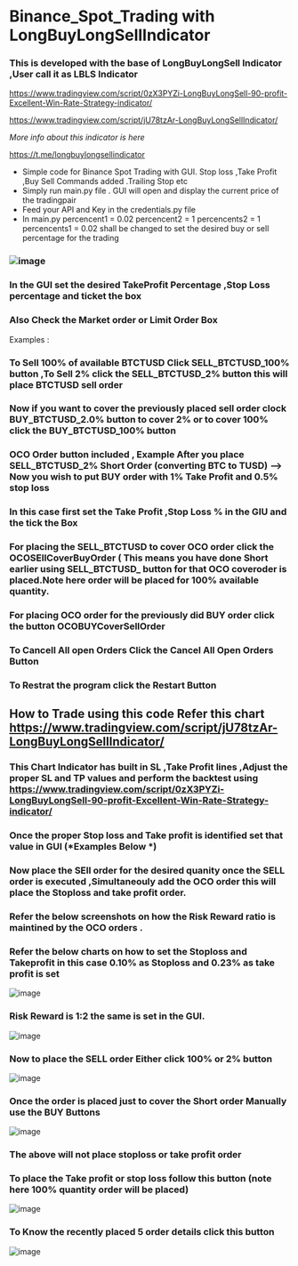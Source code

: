 # Binance_Spot_Trading with LongBuyLongSellIndicator
### This is developed with the base of LongBuyLongSell Indicator ,User call it as LBLS Indicator 
https://www.tradingview.com/script/0zX3PYZi-LongBuyLongSell-90-profit-Excellent-Win-Rate-Strategy-indicator/

https://www.tradingview.com/script/jU78tzAr-LongBuyLongSellIndicator/

_More info about this indicator is here_ 

https://t.me/longbuylongsellindicator

- Simple code for Binance Spot Trading with GUI. Stop loss ,Take Profit ,Buy Sell Commands added .Trailing Stop etc
- Simply run main.py file . GUI will open and display the current price of the tradingpair 
- Feed your API and Key in the credentials.py file
- In main.py percencent1 = 0.02 percencent2 = 1  percencents2 = 1 percencents1 = 0.02  shall be changed to set the desired buy or sell percentage for the trading
### ![image](https://github.com/programjio/Binance_Spot_Trading/assets/56245199/8847a34e-23a5-4f61-88f9-c85b99f066d9)
### In the GUI set the desired TakeProfit Percentage ,Stop Loss percentage and ticket the box 
### Also Check the Market order or Limit Order Box 
Examples :
### To Sell 100% of available BTCTUSD Click SELL_BTCTUSD_100% button ,To Sell 2% click the SELL_BTCTUSD_2% button this will place BTCTUSD sell order
### Now if you want to cover the previously placed sell order clock BUY_BTCTUSD_2.0% button to cover 2% or to cover 100% click the BUY_BTCTUSD_100% button
### OCO Order button included , Example After you place SELL_BTCTUSD_2% Short Order (converting BTC to TUSD) --> Now you wish to put BUY order with 1% Take Profit and 0.5% stop loss 
### In this case first set the Take Profit ,Stop Loss % in the GIU and the tick the Box 
### For placing the SELL_BTCTUSD to cover OCO order click the OCOSEllCoverBuyOrder ( This means you have done Short earlier using SELL_BTCTUSD_ button for that OCO coveroder is placed.Note here order will be placed for 100% available quantity.
### For placing OCO order for the previously did BUY order click the button OCOBUYCoverSellOrder
### To Cancell All open Orders Click the Cancel All Open Orders Button
### To Restrat the program click the Restart Button
## How to Trade using this code Refer this chart https://www.tradingview.com/script/jU78tzAr-LongBuyLongSellIndicator/
### This Chart Indicator has built in SL ,Take Profit lines ,Adjust the proper SL and TP values and perform the backtest using https://www.tradingview.com/script/0zX3PYZi-LongBuyLongSell-90-profit-Excellent-Win-Rate-Strategy-indicator/
### Once the proper Stop loss and Take profit is identified set that value in GUI (*Examples Below *)
### Now place the SEll order for the desired quanity once the SELL order is executed ,Simultaneouly add the OCO order this will place the Stoploss and take profit order.
### Refer the below screenshots on how the Risk Reward ratio is maintined by the OCO orders .

### Refer the below charts on how to set the Stoploss and Takeprofit in this case 0.10% as Stoploss and 0.23% as take profit is set
![image](https://github.com/programjio/Binance_Spot_Trading/assets/56245199/f5565fe4-f598-48ca-9bc1-be3ddaa610b0)
### Risk Reward is 1:2 the same is set in the GUI.
![image](https://github.com/programjio/Binance_Spot_Trading/assets/56245199/d937fa7f-e5b0-4c42-bbc6-1af7b84ed9bb)
### Now to place the SELL order Either click 100% or 2% button
![image](https://github.com/programjio/Binance_Spot_Trading/assets/56245199/d2960ef2-815d-4438-8077-5e9fdc7517ab)

### Once the order is placed just to cover the Short order Manually use the BUY Buttons
![image](https://github.com/programjio/Binance_Spot_Trading/assets/56245199/7860ca99-bd69-40e1-8fd0-3f51fed1348d)

### The above will not place stoploss or take profit order
### To place the Take profit or stop loss follow this button (note here 100% quantity order will be placed)
![image](https://github.com/programjio/Binance_Spot_Trading/assets/56245199/eacaaae5-c404-4687-834c-2070e4d8dfd4)

### To Know the recently placed 5 order details click this button
![image](https://github.com/programjio/Binance_Spot_Trading/assets/56245199/a45d33fc-4772-4a38-9876-fedac43c36f5)

